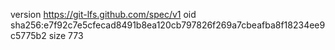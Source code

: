 version https://git-lfs.github.com/spec/v1
oid sha256:e7f92c7e5cfecad8491b8ea120cb797826f269a7cbeafba8f18234ee9c5775b2
size 773
